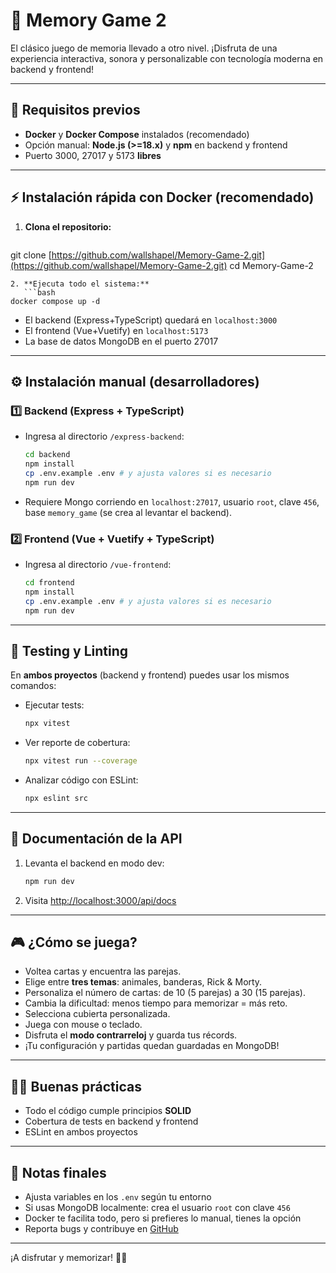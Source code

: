 # 🧠 Memory Game 2

El clásico juego de memoria llevado a otro nivel. ¡Disfruta de una experiencia interactiva, sonora y personalizable con tecnología moderna en backend y frontend!

---

## 🚀 Requisitos previos

- **Docker** y **Docker Compose** instalados (recomendado)
- Opción manual: **Node.js (>=18.x)** y **npm** en backend y frontend
- Puerto 3000, 27017 y 5173 **libres**

---

## ⚡ Instalación rápida con Docker (recomendado)

1. **Clona el repositorio:**
   ```bash
   ```

git clone [https://github.com/wallshapel/Memory-Game-2.git](https://github.com/wallshapel/Memory-Game-2.git) cd Memory-Game-2

````
2. **Ejecuta todo el sistema:**
   ```bash
docker compose up -d
````

- El backend (Express+TypeScript) quedará en `localhost:3000`
- El frontend (Vue+Vuetify) en `localhost:5173`
- La base de datos MongoDB en el puerto 27017

---

## ⚙️ Instalación manual (desarrolladores)

### 1️⃣ Backend (Express + TypeScript)

- Ingresa al directorio `/express-backend`:

  ```bash
  cd backend
  npm install
  cp .env.example .env # y ajusta valores si es necesario
  npm run dev
  ```

- Requiere Mongo corriendo en `localhost:27017`, usuario `root`, clave `456`, base `memory_game` (se crea al levantar el backend).

### 2️⃣ Frontend (Vue + Vuetify + TypeScript)

- Ingresa al directorio `/vue-frontend`:
  ```bash
  cd frontend
  npm install
  cp .env.example .env # y ajusta valores si es necesario
  npm run dev
  ```

---

## 🧪 Testing y Linting

En **ambos proyectos** (backend y frontend) puedes usar los mismos comandos:

- Ejecutar tests:
  ```bash
  npx vitest
  ```
- Ver reporte de cobertura:
  ```bash
  npx vitest run --coverage
  ```
- Analizar código con ESLint:
  ```bash
  npx eslint src
  ```

---

## 📖 Documentación de la API

1. Levanta el backend en modo dev:
   ```bash
   npm run dev
   ```
2. Visita [http://localhost:3000/api/docs](http://localhost:3000/api/docs)

---

## 🎮 ¿Cómo se juega?

- Voltea cartas y encuentra las parejas.
- Elige entre **tres temas**: animales, banderas, Rick & Morty.
- Personaliza el número de cartas: de 10 (5 parejas) a 30 (15 parejas).
- Cambia la dificultad: menos tiempo para memorizar = más reto.
- Selecciona cubierta personalizada.
- Juega con mouse o teclado.
- Disfruta el **modo contrarreloj** y guarda tus récords.
- ¡Tu configuración y partidas quedan guardadas en MongoDB!

---

## 🧑‍💻 Buenas prácticas

- Todo el código cumple principios **SOLID**
- Cobertura de tests en backend y frontend
- ESLint en ambos proyectos

---

## 📝 Notas finales

- Ajusta variables en los `.env` según tu entorno
- Si usas MongoDB localmente: crea el usuario `root` con clave `456`
- Docker te facilita todo, pero si prefieres lo manual, tienes la opción
- Reporta bugs y contribuye en [GitHub](https://github.com/wallshapel/Memory-Game-2)

---

¡A disfrutar y memorizar! 🧠✨

